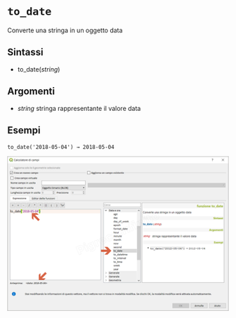 # `to_date`

Converte una stringa in un oggetto data

## Sintassi

* to_date(_string_)

## Argomenti

* _string_ stringa rappresentante il valore data

## Esempi
```
to_date('2018-05-04') → 2018-05-04
```

![](/img/data_e_ora/to_date1.png)